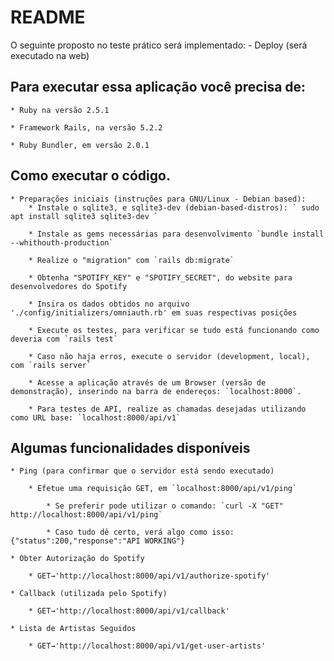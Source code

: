# README

O seguinte proposto no teste prático será implementado:
	- Deploy (será executado na web)

## Para executar essa aplicação você precisa de:

	* Ruby na versão 2.5.1

	* Framework Rails, na versão 5.2.2

	* Ruby Bundler, em versão 2.0.1

## Como executar o código.

	* Preparações iniciais (instruções para GNU/Linux - Debian based):
		* Instale o sqlite3, e sqlite3-dev (debian-based-distros): ` sudo apt install sqlite3 sqlite3-dev `

		* Instale as gems necessárias para desenvolvimento `bundle install --whithouth-production`

		* Realize o "migration" com `rails db:migrate`

		* Obtenha "SPOTIFY_KEY" e "SPOTIFY_SECRET", do website para desenvolvedores do Spotify

		* Insira os dados obtidos no arquivo './config/initializers/omniauth.rb' em suas respectivas posições

		* Execute os testes, para verificar se tudo está funcionando como deveria com `rails test`

		* Caso não haja erros, execute o servidor (development, local), com `rails server`

		* Acesse a aplicação através de um Browser (versão de demonstração), inserindo na barra de endereços: `localhost:8000`.

		* Para testes de API, realize as chamadas desejadas utilizando como URL base: `localhost:8000/api/v1`

## Algumas funcionalidades disponíveis

	* Ping (para confirmar que o servidor está sendo executado)

		* Efetue uma requisição GET, em `localhost:8000/api/v1/ping`

			* Se preferir pode utilizar o comando: `curl -X "GET" http://localhost:8000/api/v1/ping`

			* Caso tudo dê certo, verá algo como isso: {"status":200,"response":"API WORKING"}

	* Obter Autorização do Spotify

		* GET→'http://localhost:8000/api/v1/authorize-spotify'

	* Callback (utilizada pelo Spotify)

		* GET→'http://localhost:8000/api/v1/callback'
	
	* Lista de Artistas Seguidos

		* GET→'http://localhost:8000/api/v1/get-user-artists'